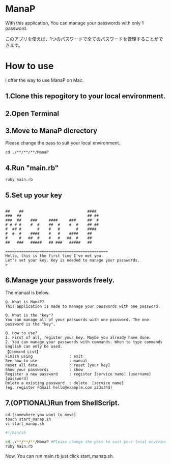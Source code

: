 # ManaP
With this application, You can manage your passwords with only 1 password.

このアプリを使えば、1つのパスワードで全てのパスワードを管理することができます。

# How to use

I offer the way to use ManaP on Mac.

## 1.Clone this repogitory to your local environment.

## 2.Open Terminal

## 3.Move to ManaP dicrectory

Please change the pass to suit your local environment.

```
cd ./**/**/**/ManaP
```

## 4.Run "main.rb"

```
ruby main.rb
```

## 5.Set up your key

```

##    ##                            #### 
###  ##                             ## ##
###  ##    ###     ####     ###     ##  #
# # # #    #  #    ##  #    #  #    ## ##
#  ## #       #    #   #       #    #### 
#  #  #    ####    #   #    ####    ##   
#     #   ##  #    #   #   ##  #    ##   
##   ###   #####   ## ###   #####   ##   

=============================================
Hello, this is the first time I've met you.
Let's set your key. Key is needed to manage your passwords.
>
```

## 6.Manage your passwords freely.

The manual is below.

```
Q. What is ManaP?
This application is made to manage your passwords with one password.

Q. What is the "key"?
You can manage all of your passwords with one password. The one password is the "key".

Q. How to use?
1. First of all, register your key. Maybe you already have done.
2. You can manage your passwords with commands. When to type commands English can only be used.
【Command List】
Finish using                : exit
See how to use              : manual
Reset all data              : reset [your key]
Show your passwords         : show
Register a new password     : register [service name] [username] [password]
Delete a existing password  : delete  [service name]
(eg. register FGmail hello@example.com a23s34d)
```

## 7.(OPTIONAL)Run from ShellScript.

```
cd [somewhere you want to move]
touch start_manap.sh
vi start_manap.sh
```

```start_manap.sh
#!/bin/sh

cd ./**/**/**/ManaP #Please change the pass to suit your local environment.
ruby main.rb
```

Now, You can run main.rb just click start_manap.sh.
